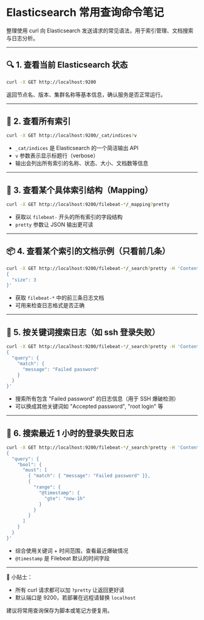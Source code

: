 # Elasticsearch 常用查询命令笔记

整理使用 curl 向 Elasticsearch 发送请求的常见语法，用于索引管理、文档搜索与日志分析。

---

## 🔍 1. 查看当前 Elasticsearch 状态

```bash
curl -X GET http://localhost:9200
```

返回节点名、版本、集群名称等基本信息，确认服务是否正常运行。

---

## 📁 2. 查看所有索引

```bash
curl -X GET http://localhost:9200/_cat/indices?v
```

- `_cat/indices` 是 Elasticsearch 的一个简洁输出 API
- `v` 参数表示显示标题行（verbose）
- 输出会列出所有索引的名称、状态、大小、文档数等信息

---

## 📑 3. 查看某个具体索引结构（Mapping）

```bash
curl -X GET http://localhost:9200/filebeat-*/_mapping?pretty
```

- 获取以 `filebeat-` 开头的所有索引的字段结构
- `pretty` 参数让 JSON 输出更可读

---

## 📦 4. 查看某个索引的文档示例（只看前几条）

```bash
curl -X GET http://localhost:9200/filebeat-*/_search?pretty -H 'Content-Type: application/json' -d'
{
  "size": 3
}'
```

- 获取 `filebeat-*` 中的前三条日志文档
- 可用来检查日志格式是否正确

---

## 🔎 5. 按关键词搜索日志（如 ssh 登录失败）

```bash
curl -X GET http://localhost:9200/filebeat-*/_search?pretty -H 'Content-Type: application/json' -d'
{
  "query": {
    "match": {
      "message": "Failed password"
    }
  }
}'
```

- 搜索所有包含 "Failed password" 的日志信息（用于 SSH 爆破检测）
- 可以换成其他关键词如 "Accepted password", "root login" 等

---

## 📆 6. 搜索最近 1 小时的登录失败日志

```bash
curl -X GET http://localhost:9200/filebeat-*/_search?pretty -H 'Content-Type: application/json' -d'
{
  "query": {
    "bool": {
      "must": [
        { "match": { "message": "Failed password" }},
        {
          "range": {
            "@timestamp": {
              "gte": "now-1h"
            }
          }
        }
      ]
    }
  }
}'
```

- 综合使用关键词 + 时间范围，查看最近爆破情况
- `@timestamp` 是 Filebeat 默认的时间字段

---

📝 小贴士：
- 所有 curl 请求都可以加 `?pretty` 让返回更好读
- 默认端口是 9200，若部署在远程请替换 `localhost`

建议将常用查询保存为脚本或笔记方便复用。